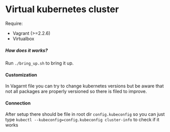 # Virtual kubernetes cluster

Require:
- Vagrant (>=2.2.6)
- Virtualbox

##### How does it works?

Run `./bring_up.sh` to bring it up.

#### Customization

In Vagarnt file you can try to change kubernetes versions but be aware that not all packages are properly versioned
so there is filed to improve.

#### Connection

After setup there should be file in root dir `config.kubeconfig` so you can just type
`kubectl --kubeconfig=config.kubeconfig cluster-info` to check if it works



